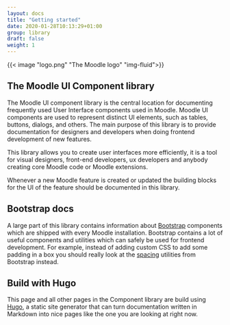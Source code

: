 ```yaml
---
layout: docs
title: "Getting started"
date: 2020-01-28T10:13:29+01:00
group: library
draft: false
weight: 1
---
```

<style>
  .bd-title {
    display: none;
  }
</style>
<div class="d-flex">
  <div class="w-50 ms-auto me-auto">
{{< image "logo.png" "The Moodle logo" "img-fluid">}}
</div>
</div>

## The Moodle UI Component library

The Moodle UI component library is the central location for documenting frequently used User Interface components used in Moodle. Moodle UI components are used to represent distinct UI elements, such as tables, buttons, dialogs, and others.
The main purpose of this library is to provide documentation for designers and developers when doing frontend development of new features.

This library allows you to create user interfaces more efficiently, it is a tool for visual designers, front-end developers, ux developers and anybody creating core Moodle code or Moodle extensions.

Whenever a new Moodle feature is created or updated the building blocks for the UI of the feature should be documented in this library.

## Bootstrap docs

A large part of this library contains information about [Bootstrap](http://getbootstrap.com) components which are shipped with every Moodle installation. Bootstrap contains a lot of useful components and utilities which can safely be used for frontend development. For example, instead of adding custom CSS to add some padding in a box you should really look at the [spacing](/moodle-3.9/utilities/spacing) utilities from Bootstrap instead.

## Build with Hugo

This page and all other pages in the Component library are build using [Hugo](http://gohugo.io), a static site generator that can turn documentation written in Markdown into nice pages like the one you are looking at right now.
